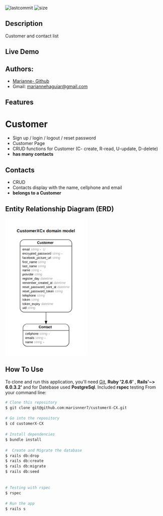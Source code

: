 
![lastcommit](https://img.shields.io/github/last-commit/marisnner7/customerx-cx)
![size](https://img.shields.io/github/languages/code-size/marisnner7/customerx-cx)

## Description
Customer and contact list

## Live Demo


## Authors:
* [Marianne- Github](https://github.com/marisnner7)
* Gmail: mariannehaguiar@gmail.com


## Features

# Customer
* Sign up / login / logout / reset password
* Customer Page
* CRUD functions for Customer (C- create, R-read, U-update, D-delete)
* <b> has many contacts </b> 

## Contacts
* CRUD
* Contacts display with the name, cellphone and email
* <b> belongs to a Customer </b>



## Entity Relationship Diagram (ERD)
![alt text](app/assets/images/erd.png)


## How To Use

To clone and run this application, you'll need [Git](https://git-scm.com), <b>Ruby '2.6.6' </b>, <b>Rails'~> 6.0.3.2' </b> and for Datebase used <b> PostgreSql</b>. Included <b> rspec </b> testing From your command line:

```bash
# Clone this repository
$ git clone git@github.com:marisnner7/customerX-CX.git

# Go into the repository
$ cd customerX-CX

# Install dependencies
$ bundle install

#  Create and Migrate the database
$ rails db:drop
$ rails db:create
$ rails db:migrate
$ rails db:seed


# Testing with rspec
$ rspec

# Run the app
$ rails s
```


